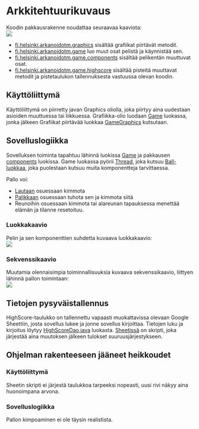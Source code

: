 # Arkkitehtuurikuvaus

Koodin pakkausrakenne noudattaa seuraavaa kaaviota:
<br>
<img src="https://raw.githubusercontent.com/wood101/otm-harjoitustyo/master/dokumentaatio/kuvat/pakkauskaavio.png">
<br>
- [fi.helsinki.arkanoidotm.graphics](https://github.com/wood101/otm-harjoitustyo/tree/master/ArkanoidOTM/src/main/java/fi/helsinki/arkanoidotm/graphics) sisältää grafiikat piirtävät metodit.
- [fi.helsinki.arkanoidotm.game](https://github.com/wood101/otm-harjoitustyo/tree/master/ArkanoidOTM/src/main/java/fi/helsinki/arkanoidotm/game) luo muut osat pelistä ja käynnistää sen.
- [fi.helsinki.arkanoidotm.game.components](https://github.com/wood101/otm-harjoitustyo/tree/master/ArkanoidOTM/src/main/java/fi/helsinki/arkanoidotm/game/components) sisältää pelikentän muuttuvat osat.
- [fi.helsinki.arkanoidotm.game.highscore](https://github.com/wood101/otm-harjoitustyo/tree/master/ArkanoidOTM/src/main/java/fi/helsinki/arkanoidotm/game/highscore) sisältää pisteitä muuttavat metodit ja pistetaulukon tallennuksesta vastuussa olevan koodin.       

## Käyttöliittymä

Käyttöliittymä on piirretty javan Graphics oliolla, joka piirtyy aina uudestaan asioiden muuttuessa tai liikkuessa. Grafiikka-olio luodaan [Game](https://github.com/wood101/otm-harjoitustyo/blob/master/ArkanoidOTM/src/main/java/fi/helsinki/arkanoidotm/game/Game.java) luokassa, jonka jälkeen Grafiikat piirtävää luokkaa [GameGraphics](https://github.com/wood101/otm-harjoitustyo/blob/master/ArkanoidOTM/src/main/java/fi/helsinki/arkanoidotm/graphics/GameGraphics.java) kutsutaan.

## Sovelluslogiikka

Sovelluksen toiminta tapahtuu lähinnä luokissa [Game](https://github.com/wood101/otm-harjoitustyo/blob/master/ArkanoidOTM/src/main/java/fi/helsinki/arkanoidotm/game/Game.java) ja pakkausen [components](https://github.com/wood101/otm-harjoitustyo/tree/master/ArkanoidOTM/src/main/java/fi/helsinki/arkanoidotm/game/components) luokissa. Game luokassa pyörii [Thread](https://docs.oracle.com/javase/7/docs/api/java/lang/Thread.html), joka kutsuu [Ball-luokkaa](https://github.com/wood101/otm-harjoitustyo/blob/master/ArkanoidOTM/src/main/java/fi/helsinki/arkanoidotm/game/components/Ball.java), joka puolestaan kutsuu muita komponentteja tarvittaessa.

Pallo voi:
- [Lautaan](https://github.com/wood101/otm-harjoitustyo/blob/master/ArkanoidOTM/src/main/java/fi/helsinki/arkanoidotm/game/components/Board.java) osuessaan kimmota
- [Palikkaan](https://github.com/wood101/otm-harjoitustyo/blob/master/ArkanoidOTM/src/main/java/fi/helsinki/arkanoidotm/game/components/Block.java)  osuessaan tuhota sen ja kimmota siitä
- Reunoihin osuessaan kimmota tai alareunan tapauksessa menettää elämän ja tilanne resetoituu.

### Luokkakaavio
Pelin ja sen komponenttien suhdetta kuvaava luokkakaavio:
<br>
<img src="https://raw.githubusercontent.com/wood101/otm-harjoitustyo/master/dokumentaatio/kuvat/luokkakaavio.png">

### Sekvenssikaavio
Muutamia olennaisimpia toiminnallisuuksia kuvaava sekvenssikaavio, liittyen lähinnä pallon toimintaan:
<br>
<img src="https://raw.githubusercontent.com/wood101/otm-harjoitustyo/master/dokumentaatio/kuvat/sekvenssikaavio.png">
<br>

## Tietojen pysyväistallennus

HighScore-taulukko on tallennettu vapaasti muokattavissa olevaan Google Sheettiin, josta sovellus lukee ja jonne sovellus kirjoittaa. Tietojen luku ja kirjoitus löytyy [HighScoreDao.java](https://github.com/wood101/otm-harjoitustyo/blob/master/ArkanoidOTM/src/main/java/fi/helsinki/arkanoidotm/game/highscore/HighScoreDao.java) luokasta.
[Sheetissä](https://docs.google.com/spreadsheets/d/1QQmmAWKtWSMejc_26vOyew0qZg_niVJ9I0AAVfF9tuE/edit?usp=sharing) on skripti, joka järjestää aina muutoksen jälkeen tulokset suuruusjärjestykseen.


## Ohjelman rakenteeseen jääneet heikkoudet

### Käyttöliittymä

Sheetin skripti ei järjestä taulukkoa tarpeeksi nopeasti, uusi rivi näkyy aina huonoimpana arvona.

### Sovelluslogiikka

Pallon kimpoaminen ei ole täysin realistista.
